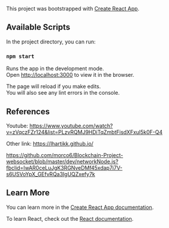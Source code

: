 This project was bootstrapped with [Create React App](https://github.com/facebook/create-react-app).

## Available Scripts

In the project directory, you can run:

### `npm start`

Runs the app in the development mode.<br />
Open [http://localhost:3000](http://localhost:3000) to view it in the browser.

The page will reload if you make edits.<br />
You will also see any lint errors in the console.

## References

Youtube: https://www.youtube.com/watch?v=zVqczFZr124&list=PLzvRQMJ9HDiTqZmbtFisdXFxul5k0F-Q4

Other link: https://lhartikk.github.io/

https://github.com/morco6/Blockchain-Project-websocket/blob/master/dev/networkNode.js?fbclid=IwAR0ceLuJgK3RGNveDMf45xdap7i7V-s6USVoYpX_GEfvRQa3IgUQZxefy7k

## Learn More

You can learn more in the [Create React App documentation](https://facebook.github.io/create-react-app/docs/getting-started).

To learn React, check out the [React documentation](https://reactjs.org/).


